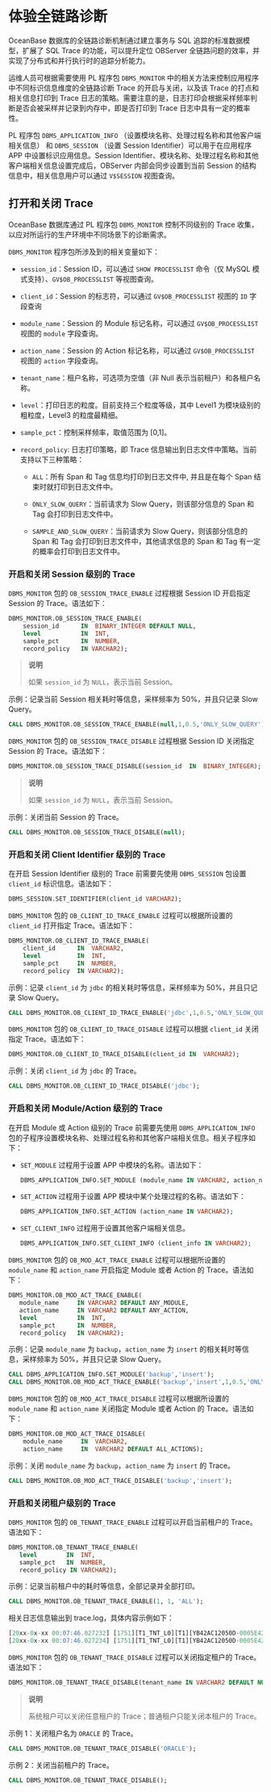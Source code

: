 # 体验全链路诊断

OceanBase 数据库的全链路诊断机制通过建立事务与 SQL 追踪的标准数据模型，扩展了 SQL Trace 的功能，可以提升定位 OBServer 全链路问题的效率，并实现了分布式和并行执行时的追踪分析能力。

运维人员可根据需要使用 PL 程序包 `DBMS_MONITOR` 中的相关方法来控制应用程序中不同标识信息维度的全链路诊断 Trace 的开启与关闭，以及该 Trace 的打点和相关信息打印到 Trace 日志的策略。需要注意的是，日志打印会根据采样频率判断是否会被采样并记录到内存中，即是否打印到 Trace 日志中具有一定的概率性。

PL 程序包 `DBMS_APPLICATION_INFO` （设置模块名称、处理过程名称和其他客户端相关信息） 和 `DBMS_SESSION` （设置 Session Identifier）可以用于在应用程序 APP 中设置标识应用信息。Session Identifier、模块名称、处理过程名称和其他客户端相关信息设置完成后，OBServer 内部会同步设置到当前 Session 的结构信息中，相关信息用户可以通过 `V$SESSION` 视图查询。


## 打开和关闭 Trace 

OceanBase 数据库通过 PL 程序包 `DBMS_MONITOR` 控制不同级别的 Trace 收集，以应对所运行的生产环境中不同场景下的诊断需求。

`DBMS_MONITOR` 程序包所涉及到的相关变量如下：

* `session_id`：Session ID，可以通过 `SHOW PROCESSLIST` 命令（仅 MySQL 模式支持）、`GV$OB_PROCESSLIST` 等视图查询。

* `client_id`：Session 的标志符，可以通过 `GV$OB_PROCESSLIST` 视图的 `ID` 字段查询

* `module_name`：Session 的 Module 标记名称，可以通过 `GV$OB_PROCESSLIST` 视图的 `module` 字段查询。

* `action_name`：Session 的 Action 标记名称，可以通过 `GV$OB_PROCESSLIST` 视图的 `action` 字段查询。

* `tenant_name`：租户名称，可选项为空值（非 Null 表示当前租户）和各租户名称。

* `level`：打印日志的粒度。目前支持三个粒度等级，其中 Level1 为模块级别的粗粒度，Level3 的粒度最精细。

* `sample_pct`：控制采样频率，取值范围为 \[0,1\]。

* `record_policy`: 日志打印策略，即 Trace 信息输出到日志文件中策略。当前支持以下三种策略：
  
  * `ALL`：所有 Span 和 Tag 信息均打印到日志文件中, 并且是在每个 Span 结束时就打印到日志文件中。

  * `ONLY_SLOW_QUERY`：当前请求为 Slow Query，则该部分信息的 Span 和 Tag 会打印到日志文件中。

  * `SAMPLE_AND_SLOW_QUERY`：当前请求为 Slow Query，则该部分信息的 Span 和 Tag 会打印到日志文件中，其他请求信息的 Span 和 Tag 有一定的概率会打印到日志文件中。



### 开启和关闭 Session 级别的 Trace

`DBMS_MONITOR` 包的 `OB_SESSION_TRACE_ENABLE` 过程根据 Session ID 开启指定 Session 的 Trace。语法如下：

```sql
DBMS_MONITOR.OB_SESSION_TRACE_ENABLE(
    session_id      IN  BINARY_INTEGER DEFAULT NULL,
    level           IN  INT,
    sample_pct      IN  NUMBER,
    record_policy   IN VARCHAR2);
 ```

>**说明**
>
>如果 `session_id` 为 `NULL`，表示当前 Session。

示例：记录当前 Session 相关耗时等信息，采样频率为 50%，并且只记录 Slow Query。

```sql
CALL DBMS_MONITOR.OB_SESSION_TRACE_ENABLE(null,1,0.5,'ONLY_SLOW_QUERY');
```

`DBMS_MONITOR` 包的 `OB_SESSION_TRACE_DISABLE` 过程根据 Session ID 关闭指定 Session 的 Trace。语法如下：

```sql
DBMS_MONITOR.OB_SESSION_TRACE_DISABLE(session_id  IN  BINARY_INTEGER);
```

>**说明**
>
>如果 `session_id` 为 `NULL`，表示当前 Session。

示例：关闭当前 Session 的 Trace。

```sql
CALL DBMS_MONITOR.OB_SESSION_TRACE_DISABLE(null);
```

### 开启和关闭 Client Identifier 级别的 Trace

在开启 Session Identifier 级别的 Trace 前需要先使用 `DBMS_SESSION` 包设置 `client_id` 标识信息。语法如下：

```sql
DBMS_SESSION.SET_IDENTIFIER(client_id VARCHAR2);
```

`DBMS_MONITOR` 包的 `OB_CLIENT_ID_TRACE_ENABLE` 过程可以根据所设置的 `client_id` 打开指定 Trace。语法如下：

```sql
DBMS_MONITOR.OB_CLIENT_ID_TRACE_ENABLE(
    client_id      IN  VARCHAR2,
    level          IN  INT,
    sample_pct     IN  NUMBER,
    record_policy  IN VARCHAR2);
```

示例：记录 `client_id` 为 `jdbc` 的相关耗时等信息，采样频率为 50%，并且只记录 Slow Query。

```sql
CALL DBMS_MONITOR.OB_CLIENT_ID_TRACE_ENABLE('jdbc',1,0.5,'ONLY_SLOW_QUERY');
```

`DBMS_MONITOR` 包的 `OB_CLIENT_ID_TRACE_DISABLE` 过程可以根据 `client_id` 关闭指定 Trace。语法如下：

```sql
DBMS_MONITOR.OB_CLIENT_ID_TRACE_DISABLE(client_id IN  VARCHAR2);
```

示例：关闭 `client_id` 为 `jdbc` 的 Trace。

```sql
CALL DBMS_MONITOR.OB_CLIENT_ID_TRACE_DISABLE('jdbc');
```

### 开启和关闭 Module/Action 级别的 Trace

在开启 Module 或 Action 级别的 Trace 前需要先使用 `DBMS_APPLICATION_INFO` 包的子程序设置模块名称、处理过程名称和其他客户端相关信息。相关子程序如下：

* `SET_MODULE` 过程用于设置 APP 中模块的名称。语法如下：
  
  ```sql
  DBMS_APPLICATION_INFO.SET_MODULE (module_name IN VARCHAR2, action_name IN VARCHAR2); 
  ```

* `SET_ACTION` 过程用于设置 APP 模块中某个处理过程的名称。语法如下：
  
  ```sql
  DBMS_APPLICATION_INFO.SET_ACTION (action_name IN VARCHAR2); 
  ```

* `SET_CLIENT_INFO` 过程用于设置其他客户端相关信息。
  
  ```sql
  DBMS_APPLICATION_INFO.SET_CLIENT_INFO (client_info IN VARCHAR2); 
  ```

`DBMS_MONITOR` 包的 `OB_MOD_ACT_TRACE_ENABLE` 过程可以根据所设置的 `module_name` 和 `action_name` 开启指定 Module 或者 Action 的 Trace。语法如下：

```sql
DBMS_MONITOR.OB_MOD_ACT_TRACE_ENABLE(
   module_name     IN VARCHAR2 DEFAULT ANY_MODULE,
   action_name     IN VARCHAR2 DEFAULT ANY_ACTION,
   level           IN  INT,
   sample_pct      IN  NUMBER,
   record_policy   IN VARCHAR2);
```

示例：记录 `module_name` 为 `backup`，`action_name` 为 `insert` 的相关耗时等信息，采样频率为 50%，并且只记录 Slow Query。

```sql
CALL DBMS_APPLICATION_INFO.SET_MODULE('backup','insert');
CALL DBMS_MONITOR.OB_MOD_ACT_TRACE_ENABLE('backup','insert',1,0.5,'ONLY_SLOW_QUERY');
```

`DBMS_MONITOR` 包的 `OB_MOD_ACT_TRACE_DISABLE` 过程可以根据所设置的 `module_name` 和 `action_name` 关闭指定 Module 或者 Action 的 Trace。语法如下：

```sql
DBMS_MONITOR.OB_MOD_ACT_TRACE_DISABLE(
    module_name     IN  VARCHAR2,
    action_name     IN  VARCHAR2 DEFAULT ALL_ACTIONS);
```

示例：关闭 `module_name` 为 `backup`，`action_name` 为 `insert` 的 Trace。

```sql
CALL DBMS_MONITOR.OB_MOD_ACT_TRACE_DISABLE('backup','insert');
```

### 开启和关闭租户级别的 Trace

`DBMS_MONITOR` 包的 `OB_TENANT_TRACE_ENABLE` 过程可以开启当前租户的 Trace。语法如下：

```sql
DBMS_MONITOR.OB_TENANT_TRACE_ENABLE(
   level        IN  INT,
   sample_pct   IN  NUMBER,
   record_policy IN VARCHAR2);
```

示例：记录当前租户中的耗时等信息，全部记录并全部打印。

```sql
CALL DBMS_MONITOR.OB_TENANT_TRACE_ENABLE(1, 1, 'ALL'); 
```

相关日志信息输出到 trace.log，具体内容示例如下：

```sql
[20xx-0x-xx 00:07:46.027232] [1751][T1_TNT_L0][T1][YB42AC12050D-0005E42565DA44B2-0-0] {"trace_id":"0005e495-f920-5adc-7cd1-3730afa11dbd","name":"sql_execute","id":"0005e426-2c2b-0755-0000-000000000005","start_ts":1658707664460666,"end_ts":1658707666027098,"parent_id":"0005e426-3355-05b6-0000-000000000002","is_follow":false}
[20xx-0x-xx 00:07:46.027234] [1751][T1_TNT_L0][T1][YB42AC12050D-0005E42565DA44B2-0-0] {"trace_id":"0005e495-f920-5adc-7cd1-3730afa11dbd","name":"pc_get_plan","id":"0005e426-5aac-d38c-0000-000000000004","start_ts":1658707664460552,"end_ts":1658707664460660,"parent_id":"0005e426-a22f-6cd4-0000-000000000003","is_follow":false}
```

`DBMS_MONITOR` 包的 `OB_TENANT_TRACE_DISABLE` 过程可以关闭指定租户的 Trace。语法如下：

```sql
DBMS_MONITOR.OB_TENANT_TRACE_DISABLE(tenant_name IN VARCHAR2 DEFAULT NULL);
```

>**说明**
>
>系统租户可以关闭任意租户的 Trace；普通租户只能关闭本租户的 Trace。

示例 1：关闭租户名为 `ORACLE` 的 Trace。

```sql
CALL DBMS_MONITOR.OB_TENANT_TRACE_DISABLE('ORACLE'); 
```

示例 2：关闭当前租户的 Trace。

```sql
CALL DBMS_MONITOR.OB_TENANT_TRACE_DISABLE(); 
```
